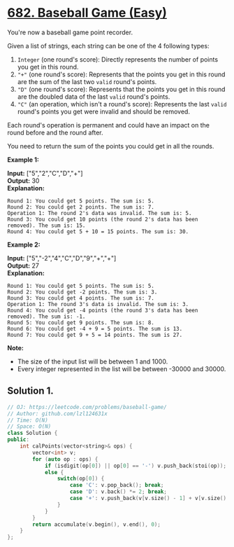 # [682. Baseball Game (Easy)](https://leetcode.com/problems/baseball-game/)
You're now a baseball game point recorder.

Given a list of strings, each string can be one of the 4 following types:

1.  `Integer` (one round's score): Directly represents the number of points you get in this round.
2.  `"+"` (one round's score): Represents that the points you get in this round are the sum of the last two `valid` round's points.
3.  `"D"` (one round's score): Represents that the points you get in this round are the doubled data of the last `valid` round's points.
4.  `"C"` (an operation, which isn't a round's score): Represents the last `valid` round's points you get were invalid and should be removed.

Each round's operation is permanent and could have an impact on the round before and the round after.

You need to return the sum of the points you could get in all the rounds.

**Example 1:**  

**Input:** \["5","2","C","D","+"\]  
**Output:** 30  
**Explanation:** 
```
Round 1: You could get 5 points. The sum is: 5.
Round 2: You could get 2 points. The sum is: 7.
Operation 1: The round 2's data was invalid. The sum is: 5.  
Round 3: You could get 10 points (the round 2's data has been removed). The sum is: 15.
Round 4: You could get 5 + 10 = 15 points. The sum is: 30.
```

**Example 2:**  

**Input:** \["5","-2","4","C","D","9","+","+"\]  
**Output:** 27  
**Explanation:**   
```
Round 1: You could get 5 points. The sum is: 5.
Round 2: You could get -2 points. The sum is: 3.
Round 3: You could get 4 points. The sum is: 7.
Operation 1: The round 3's data is invalid. The sum is: 3.  
Round 4: You could get -4 points (the round 3's data has been removed). The sum is: -1.
Round 5: You could get 9 points. The sum is: 8.
Round 6: You could get -4 + 9 = 5 points. The sum is 13.
Round 7: You could get 9 + 5 = 14 points. The sum is 27.
```

**Note:**  

*   The size of the input list will be between 1 and 1000.
*   Every integer represented in the list will be between -30000 and 30000.

## Solution 1.

```cpp
// OJ: https://leetcode.com/problems/baseball-game/
// Author: github.com/lzl124631x
// Time: O(N)
// Space: O(N)
class Solution {
public:
    int calPoints(vector<string>& ops) {
        vector<int> v;
        for (auto op : ops) {
            if (isdigit(op[0]) || op[0] == '-') v.push_back(stoi(op));
            else {
                switch(op[0]) {
                    case 'C': v.pop_back(); break;
                    case 'D': v.back() *= 2; break;
                    case '+': v.push_back(v[v.size() - 1] + v[v.size() - 2]); break;
                }
            }
        }
        return accumulate(v.begin(), v.end(), 0);
    }
};
```